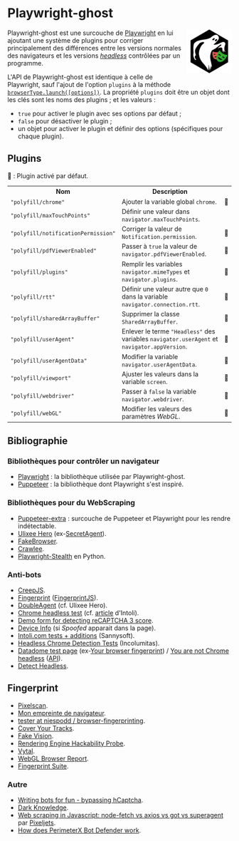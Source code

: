 # Playwright-ghost

<!-- Utiliser du HTML pour faire flotter l'image à droite. -->
<!-- markdownlint-disable-next-line no-inline-html-->
<img src="asset/logo.svg" align="right" width="100" alt="">

Playwright-ghost est une surcouche de [Playwright](https://playwright.dev/) en
lui ajoutant une système de plugins pour corriger principalement des différences
entre les versions normales des navigateurs et les versions
[_headless_](https://fr.wikipedia.org/wiki/Navigateur_headless) contrôlées par
un programme.

L'API de Playwright-ghost est identique à celle de Playwright, sauf l'ajout de
l'option `plugins` à la méthode
[`browserType.launch([options])`](https://playwright.dev/docs/api/class-browsertype#browser-type-launch).
La propriété `plugins` doit être un objet dont les clés sont les noms des
plugins ; et les valeurs :

- `true` pour activer le plugin avec ses options par défaut ;
- `false` pour désactiver le plugin ;
- un objet pour activer le plugin et définir des options (spécifiques pour
  chaque plugin).

## Plugins

💼 : Plugin activé par défaut.

<table>
  <tr><th>Nom</th><th>Description</th><th></th></tr>
  <tr>
    <td><code>"polyfill/chrome"</code></td>
    <td>Ajouter la variable global <code>chrome</code>.</td>
    <td>💼</td>
  </tr>
  <tr>
    <td><code>"polyfill/maxTouchPoints"</code></td>
    <td>Définir une valeur dans <code>navigator.maxTouchPoints</code>.</td>
    <td></td>
  </tr>
  <tr>
    <td><code>"polyfill/notificationPermission"</code></td>
    <td>Corriger la valeur de <code>Notification.permission</code>.</td>
    <td>💼</td>
  </tr>
  <tr>
    <td><code>"polyfill/pdfViewerEnabled"</code></td>
    <td>
      Passer à <code>true</code> la valeur de
      <code>navigator.pdfViewerEnabled</code>.
    </td>
    <td>💼</td>
  </tr>
  <tr>
    <td><code>"polyfill/plugins"</code></td>
    <td>
      Remplir les variables <code>navigator.mimeTypes</code> et
      <code>navigator.plugins</code>.
    </td>
    <td>💼</td>
  </tr>
  <tr>
    <td><code>"polyfill/rtt"</code></td>
    <td>
      Définir une valeur autre que <code>0</code> dans la variable
      <code>navigator.connection.rtt</code>.
    </td>
    <td>💼</td>
  </tr>
  <tr>
    <td><code>"polyfill/sharedArrayBuffer"</code></td>
    <td>
      Supprimer la classe <code>SharedArrayBuffer</code>.
    </td>
    <td>💼</td>
  </tr>
  <tr>
    <td><code>"polyfill/userAgent"</code></td>
    <td>
      Enlever le terme <code>"Headless"</code> des variables
      <code>navigator.userAgent</code> et <code>navigator.appVersion</code>.
    </td>
    <td>💼</td>
  </tr>
  <tr>
    <td><code>"polyfill/userAgentData"</code></td>
    <td>
      Modifier la variable <code>navigator.userAgentData</code>.
    </td>
    <td>💼</td>
  </tr>
  <tr>
    <td><code>"polyfill/viewport"</code></td>
    <td>
      Ajuster les valeurs dans la variable <code>screen</code>.
    </td>
    <td>💼</td>
  </tr>
  <tr>
    <td><code>"polyfill/webdriver"</code></td>
    <td>
      Passer à <code>false</code> la variable <code>navigator.webdriver</code>.
    </td>
    <td>💼</td>
  </tr>
  <tr>
    <td><code>"polyfill/webGL"</code></td>
    <td>
      Modifier les valeurs des paramètres <em>WebGL</em>.
    </td>
    <td>💼</td>
  </tr>
</table>

## Bibliographie

### Bibliothèques pour contrôler un navigateur

- [Playwright](https://playwright.dev/) : la bibliothèque utilisée par
  Playwright-ghost.
- [Puppeteer](https://pptr.dev/) : la bibliothèque dont Playwright s'est
  inspiré.

### Bibliothèques pour du WebScraping

- [Puppeteer-extra](https://github.com/berstend/puppeteer-extra) : surcouche de
  Puppeteer et Playwright pour les rendre indétectable.
- [Ulixee Hero](https://github.com/ulixee/hero)
  (ex-[SecretAgent](https://github.com/ulixee/secret-agent)).
- [FakeBrowser](https://github.com/kkoooqq/fakebrowser).
- [Crawlee](https://crawlee.dev/).
- [Playwright-Stealth](https://github.com/Granitosaurus/playwright-stealth/) en
  Python.

### Anti-bots

- [CreepJS](https://abrahamjuliot.github.io/creepjs/).
- [Fingerprint](https://fingerprintjs.com/products/bot-detection/)
  ([FingerprintJS](https://fingerprintjs.github.io/fingerprintjs/)).
- [DoubleAgent](https://github.com/ulixee/unblocked/tree/main/double-agent)
  (cf. Ulixee Hero).
- [Chrome headless
  test](https://intoli.com/blog/not-possible-to-block-chrome-headless/chrome-headless-test.htm)
  (cf. [article](https://intoli.com/blog/not-possible-to-block-chrome-headless/)
  d'Intoli).
- [Demo form for detecting reCAPTCHA 3
  score](https://antcpt.com/eng/information/demo-form/recaptcha-3-test-score.html).
- [Device Info](https://www.deviceinfo.me/) (si <em>Spoofed</em> apparait dans
  la page).
- [Intoli.com tests + additions](https://bot.sannysoft.com/) (Sannysoft).
- [Headless Chrome Detection Tests](https://bot.incolumitas.com/) (Incolumitas).
- [Datadome test page](https://antoinevastel.com/bots/datadome) (ex-[Your
  browser fingerprint](https://antoinevastel.com/bots)) / [You are not Chrome
  headless](https://arh.antoinevastel.com/bots/areyouheadless)
  ([API](https://antoinevastel.com/bots/areyouheadless)).
- [Detect Headless](https://infosimples.github.io/detect-headless/).

## Fingerprint

- [Pixelscan](https://pixelscan.net/).
- [Mon empreinte de navigateur](https://amiunique.org/fp).
- [tester at niespodd /
  browser-fingerprinting](https://niespodd.github.io/browser-fingerprinting).
- [Cover Your Tracks](https://coveryourtracks.eff.org/).
- [Fake Vision](http://f.vision/).
- [Rendering Engine Hackability
  Probe](https://portswigger-labs.net/hackability/).
- [Vytal](https://vytal.io/).
- [WebGL Browser Report](https://browserleaks.com/webgl).
- [Fingerprint Suite](https://apify.github.io/fingerprint-suite/).

### Autre

- [Writing bots for fun - bypassing
  hCaptcha](https://danielazulay.hashnode.dev/writing-bots-for-fun-bypassing-hcaptcha).
- [Dark Knowledge](https://github.com/prescience-data/dark-knowledge).
- [Web scraping in Javascript: node-fetch vs axios vs got vs
  superagent](https://pixeljets.com/blog/node-fetch-vs-axios-vs-got-for-web-scraping-in-node-js/)
  par [Pixeljets](https://pixeljets.com/).
- [How does PerimeterX Bot Defender
  work](https://www.trickster.dev/post/how-does-perimeterx-bot-defender-work/).
